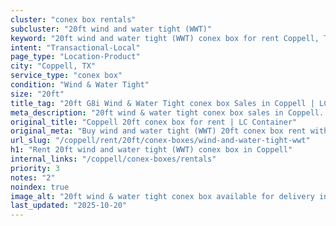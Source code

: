```yaml
---
cluster: "conex box rentals"
subcluster: "20ft wind and water tight (WWT)"
keyword: "20ft wind and water tight (WWT) conex box for rent Coppell, TX"
intent: "Transactional-Local"
page_type: "Location-Product"
city: "Coppell, TX"
service_type: "conex box"
condition: "Wind & Water Tight"
size: "20ft"
title_tag: "20ft G8i Wind & Water Tight conex box Sales in Coppell | LC Container"
meta_description: "20ft wind & water tight conex box sales in Coppell. Fast delivery, competitive pricing. Serving conex boxes area. Quote ID: 1B5. Call (214) 524-4168 for your free quote today."
original_title: "Coppell 20ft conex box for rent | LC Container"
original_meta: "Buy wind and water tight (WWT) 20ft conex box rent with local delivery in Coppell, TX. LC Container — local Since 2003. Request a fast quote today."
url_slug: "/coppell/rent/20ft/conex-boxes/wind-and-water-tight-wwt"
h1: "Rent 20ft wind and water tight (WWT) conex box in Coppell"
internal_links: "/coppell/conex-boxes/rentals"
priority: 3
notes: "2"
noindex: true
image_alt: "20ft wind & water tight conex box available for delivery in Coppell"
last_updated: "2025-10-20"
---
```


<!-- TODO: Add unique city/inventory copy, images, and internal links here. -->
